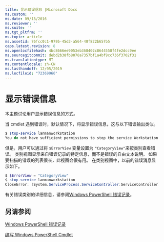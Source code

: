 ```yaml
---
title: 显示错误信息 |Microsoft Docs
ms.custom: ''
ms.date: 09/13/2016
ms.reviewer: ''
ms.suite: ''
ms.tgt_pltfrm: ''
ms.topic: article
ms.assetid: 76fcc0c1-9795-45d3-a564-40f822b657b5
caps.latest.revision: 8
ms.openlocfilehash: 4bc8666ee9053eb368402c8644558f4fe2dcc9ee
ms.sourcegitcommit: debd2b38fb8070a7357bf1a4bf9cc736f3702f31
ms.translationtype: MT
ms.contentlocale: zh-CN
ms.lasthandoff: 12/05/2019
ms.locfileid: "72369966"
---
```

# <a name="displaying-error-information"></a>显示错误信息

本主题讨论用户显示错误信息的方式。

当 cmdlet 遇到错误时，默认情况下，将显示错误信息，这与以下错误输出类似。

```powershell
$ stop-service lanmanworkstation
You do not have sufficient permissions to stop the service Workstation.
```

但是，用户可以通过将 `$ErrorView` 变量设置为 `"CategoryView"`来按类别查看错误。 类别视图显示来自错误记录的特定信息，而不是错误的自由文本说明。 如果要扫描的错误的列表很长，此视图会很有用。 在类别视图中，以前的错误消息显示如下。

```powershell
$ $ErrorView = "CategoryView"
$ stop-service lanmanworkstation
CloseError: (System.ServiceProcess.ServiceController:ServiceController) [stop-service], ServiceCommandException
```

有关错误类别的详细信息，请参阅[Windows PowerShell 错误记录](./windows-powershell-error-records.md)。

## <a name="see-also"></a>另请参阅

[Windows PowerShell 错误记录](./windows-powershell-error-records.md)

[编写 Windows PowerShell Cmdlet](./writing-a-windows-powershell-cmdlet.md)
